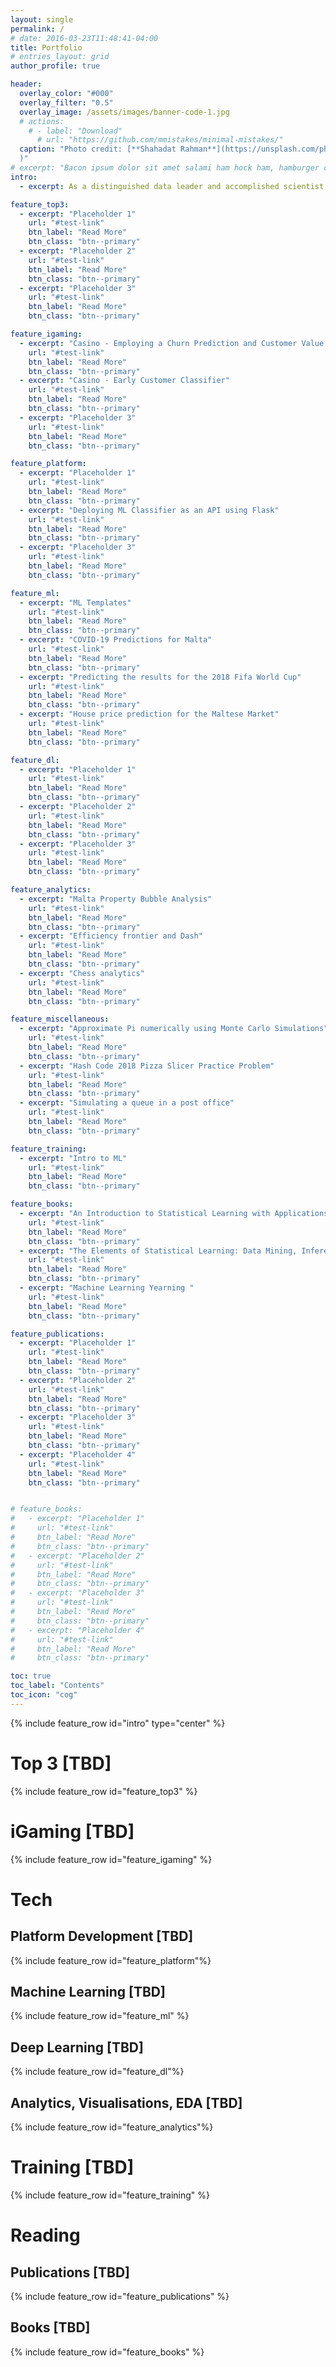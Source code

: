 ```yaml
---
layout: single
permalink: /
# date: 2016-03-23T11:48:41-04:00
title: Portfolio
# entries_layout: grid
author_profile: true

header:
  overlay_color: "#000"
  overlay_filter: "0.5"
  overlay_image: /assets/images/banner-code-1.jpg
  # actions:
    # - label: "Download"
      # url: "https://github.com/mmistakes/minimal-mistakes/"
  caption: "Photo credit: [**Shahadat Rahman**](https://unsplash.com/photos/shallow-focus-photography-of-computer-codes-BfrQnKBulYQ?utm_content=creditCopyText&utm_medium=referral&utm_source=unsplash
  )"
# excerpt: "Bacon ipsum dolor sit amet salami ham hock ham, hamburger corned beef short ribs kielbasa biltong t-bone drumstick tri-tip tail sirloin pork chop."
intro: 
  - excerpt: As a distinguished data leader and accomplished scientist, I leverage a Ph.D. in Artificial Intelligence, backed by over a decade of experience. With a strategic focus on Artificial Intelligence, Machine Learning, Data Platform development, and a proven track record in leadership, I consistently exceeds expectations, driving global impact through transformative data initiatives.

feature_top3:
  - excerpt: "Placeholder 1"
    url: "#test-link"
    btn_label: "Read More"
    btn_class: "btn--primary"
  - excerpt: "Placeholder 2"
    url: "#test-link"
    btn_label: "Read More"
    btn_class: "btn--primary"
  - excerpt: "Placeholder 3"
    url: "#test-link"
    btn_label: "Read More"
    btn_class: "btn--primary"

feature_igaming:
  - excerpt: "Casino - Employing a Churn Prediction and Customer Value Prediction model to increase sales"
    url: "#test-link"
    btn_label: "Read More"
    btn_class: "btn--primary"
  - excerpt: "Casino - Early Customer Classifier"
    url: "#test-link"
    btn_label: "Read More"
    btn_class: "btn--primary"
  - excerpt: "Placeholder 3"
    url: "#test-link"
    btn_label: "Read More"
    btn_class: "btn--primary"

feature_platform:
  - excerpt: "Placeholder 1"
    url: "#test-link"
    btn_label: "Read More"
    btn_class: "btn--primary"
  - excerpt: "Deploying ML Classifier as an API using Flask"
    url: "#test-link"
    btn_label: "Read More"
    btn_class: "btn--primary"
  - excerpt: "Placeholder 3"
    url: "#test-link"
    btn_label: "Read More"
    btn_class: "btn--primary"

feature_ml:
  - excerpt: "ML Templates"
    url: "#test-link"
    btn_label: "Read More"
    btn_class: "btn--primary"
  - excerpt: "COVID-19 Predictions for Malta"
    url: "#test-link"
    btn_label: "Read More"
    btn_class: "btn--primary"
  - excerpt: "Predicting the results for the 2018 Fifa World Cup"
    url: "#test-link"
    btn_label: "Read More"
    btn_class: "btn--primary"
  - excerpt: "House price prediction for the Maltese Market"
    url: "#test-link"
    btn_label: "Read More"
    btn_class: "btn--primary"

feature_dl:
  - excerpt: "Placeholder 1"
    url: "#test-link"
    btn_label: "Read More"
    btn_class: "btn--primary"
  - excerpt: "Placeholder 2"
    url: "#test-link"
    btn_label: "Read More"
    btn_class: "btn--primary"
  - excerpt: "Placeholder 3"
    url: "#test-link"
    btn_label: "Read More"
    btn_class: "btn--primary"

feature_analytics:
  - excerpt: "Malta Property Bubble Analysis"
    url: "#test-link"
    btn_label: "Read More"
    btn_class: "btn--primary"
  - excerpt: "Efficiency frontier and Dash"
    url: "#test-link"
    btn_label: "Read More"
    btn_class: "btn--primary"
  - excerpt: "Chess analytics"
    url: "#test-link"
    btn_label: "Read More"
    btn_class: "btn--primary"

feature_miscellaneous:
  - excerpt: "Approximate Pi numerically using Monte Carlo Simulations"
    url: "#test-link"
    btn_label: "Read More"
    btn_class: "btn--primary"
  - excerpt: "Hash Code 2018 Pizza Slicer Practice Problem"
    url: "#test-link"
    btn_label: "Read More"
    btn_class: "btn--primary"
  - excerpt: "Simulating a queue in a post office"
    url: "#test-link"
    btn_label: "Read More"
    btn_class: "btn--primary"    

feature_training:
  - excerpt: "Intro to ML"
    url: "#test-link"
    btn_label: "Read More"
    btn_class: "btn--primary"

feature_books:
  - excerpt: "An Introduction to Statistical Learning with Applications in R"
    url: "#test-link"
    btn_label: "Read More"
    btn_class: "btn--primary"
  - excerpt: "The Elements of Statistical Learning: Data Mining, Inference, and Prediction"
    url: "#test-link"
    btn_label: "Read More"
    btn_class: "btn--primary"
  - excerpt: "Machine Learning Yearning "
    url: "#test-link"
    btn_label: "Read More"
    btn_class: "btn--primary"

feature_publications:
  - excerpt: "Placeholder 1"
    url: "#test-link"
    btn_label: "Read More"
    btn_class: "btn--primary"
  - excerpt: "Placeholder 2"
    url: "#test-link"
    btn_label: "Read More"
    btn_class: "btn--primary"
  - excerpt: "Placeholder 3"
    url: "#test-link"
    btn_label: "Read More"
    btn_class: "btn--primary"
  - excerpt: "Placeholder 4"
    url: "#test-link"
    btn_label: "Read More"
    btn_class: "btn--primary"


# feature_books:
#   - excerpt: "Placeholder 1"
#     url: "#test-link"
#     btn_label: "Read More"
#     btn_class: "btn--primary"
#   - excerpt: "Placeholder 2"
#     url: "#test-link"
#     btn_label: "Read More"
#     btn_class: "btn--primary"
#   - excerpt: "Placeholder 3"
#     url: "#test-link"
#     btn_label: "Read More"
#     btn_class: "btn--primary"
#   - excerpt: "Placeholder 4"
#     url: "#test-link"
#     btn_label: "Read More"
#     btn_class: "btn--primary"

toc: true
toc_label: "Contents"
toc_icon: "cog"
---
```


{% include feature_row id="intro" type="center" %}
# Top 3 [TBD]
{% include feature_row id="feature_top3" %}


# iGaming [TBD]
{% include feature_row id="feature_igaming" %}

# Tech
## Platform Development [TBD]
{% include feature_row id="feature_platform"%}
## Machine Learning [TBD]
{% include feature_row id="feature_ml" %}
## Deep Learning [TBD]
{% include feature_row id="feature_dl"%}
## Analytics, Visualisations, EDA [TBD]
{% include feature_row id="feature_analytics"%}

# Training [TBD]
{% include feature_row id="feature_training" %}

# Reading
## Publications [TBD]
{% include feature_row id="feature_publications" %}
## Books [TBD]
{% include feature_row id="feature_books" %}
